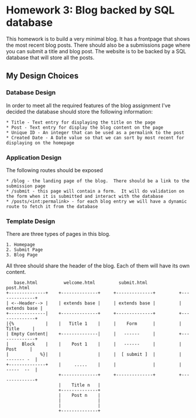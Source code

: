 # Homework 3: Blog backed by SQL database

This homework is to build a very minimal blog.  It has a frontpage that shows the most recent blog posts.  There should also be a submissions page where you can submit a title and blog post.  The website is to be backed by a SQL database that will store all the posts.

## My Design Choices

### Database Design

In order to meet all the required features of the blog assignment I've decided the database should store the following information:

    * Title - Text entry for displaying the title on the page
    * Post - Text entry for display the blog content on the page
    * Unique ID - An integer that can be used as a permalink to the post
    * Created Date - A Date value so that we can sort by most recent for displaying on the homepage

### Application Design

The following routes should be exposed

    * /blog - the landing page of the blog.  There should be a link to the submission page
    * /submit - this page will contain a form.  It will do validation on the form when it is submitted and interact with the database
    * /posts/<int:permalink> - for each blog entry we will have a dynamic route to fetch it from the database


### Template Design

There are three types of pages in this blog.

    1. Homepage
    2. Submit Page
    3. Blog Page

All three should share the header of the blog.  Each of them will have its own content.

       base.html          welcome.html         submit.html               post.html
    +--------------+    +--------------+     +--------------+         +--------------+
    | <--Header--> |    | extends base |     | extends base |         | extends base |
    +--------------|    +--------------+     +--------------+         +--------------+
    |{%            |    |   Title 1    |     |    Form      |         |    Title     |
    | Empty Content|    +--------------|     |   ------     |         +--------------+
    |     Block    |    |    Post 1    |     |   ------     |         |     Post     |
    |            %}|    |              |     |  [ submit ]  |         |   ------- -  |
    +--------------+    |     .....    |     |              |         |   -----  --  |
                        +--------------+     +--------------+         +--------------+
                        |    Title n   |
                        +--------------+
                        |    Post n    |
                        |              |
                        |              |
                        +--------------+
